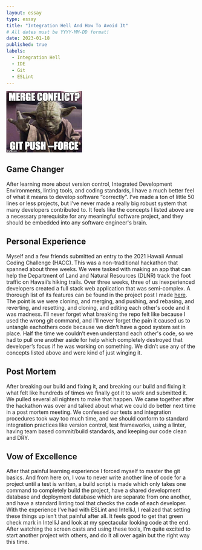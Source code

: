 ```yaml
---
layout: essay
type: essay
title: "Integration Hell And How To Avoid It"
# All dates must be YYYY-MM-DD format!
date: 2023-01-18
published: true
labels:
  - Integration Hell
  - IDE
  - Git
  - ESLint
---
```


<img width="200px" class="rounded float-start pe-4" src="../img/mergeMeme.jpg">

## Game Changer

After learning more about version control, Integrated Development Environments, linting tools, and coding standards, I have a much better feel of what it means to develop software “correctly”. I’ve made a ton of little 50 lines or less projects, but I’ve never made a really big robust system that many developers contributed to. It feels like the concepts I listed above are a necessary prerequisite for any meaningful software project, and they should be embedded into any software engineer's brain.

## Personal Experience

Myself and a few friends submitted an entry to the 2021 Hawaii Annual Coding Challenge (HACC). This was a non-traditional hackathon that spanned about three weeks. We were tasked with making an app that can help the Department of Land and Natural Resources (DLNR) track the foot traffic on Hawaii’s hiking trails. Over three weeks, three of us inexperienced developers created a full stack web application that was semi-complex. A thorough list of its features can be found in the project post I made [here](https://mgpauly1458.github.io/projects/hawaii-annual-coding-challenge.html). The point is we were cloning, and merging, and pushing, and rebasing, and reverting, and resetting, and cloning, and editing each other's code and it was madness. I’ll never forget what breaking the repo felt like because I used the wrong git command, and I’ll never forget the pain it caused us to untangle eachothers code because we didn’t have a good system set in place. Half the time we couldn’t even understand each other's code, so we had to pull one another aside for help which completely destroyed that developer’s focus if he was working on something. We didn’t use any of the concepts listed above and were kind of just winging it.

## Post Mortem

After breaking our build and fixing it, and breaking our build and fixing it what felt like hundreds of times we finally got it to work and submitted it. We pulled several all nighters to make that happen. We came together after the hackathon was over and talked about what we could do better next time in a post mortem meeting. We confessed our tests and integration procedures took way too much time, and we should conform to standard integration practices like version control, test frameworks, using a linter, having team based commit/build standards, and keeping our code clean and DRY.

## Vow of Excellence

After that painful learning experience I forced myself to master the git basics. And from here on, I vow to never write another line of code for a project until a test is written, a build script is made which only takes one command to completely build the project, have a shared development database and deployment database which are separate from one another, and have a standard linting tool that checks the code of each developer. With the experience I’ve had with ESLint and IntelliJ, I realized that setting these things up isn’t that painful after all. It feels good to get that green check mark in IntelliJ and look at my spectacular looking code at the end. After watching the screen casts and using these tools, I’m quite excited to start another project with others, and do it all over again but the right way this time.

